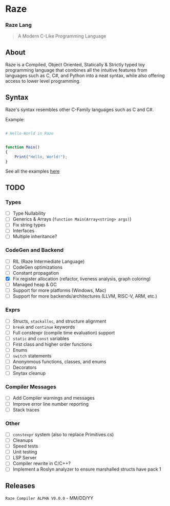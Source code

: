 # Raze

### Raze Lang

<!-- ![Raze-Logo](https://theaustincommon.com/wp-content/uploads/2015/11/Your-Logo-Here.png) -->

> A Modern C-Like Programming Language

## About

Raze is a Compiled, Object Oriented, Statically & Strictly typed toy programming language that combines all the intuitive features from languages such as C, C#, and Python into a neat syntax, while also offering access to lower level programming.

## Syntax

Raze's syntax resembles other C-Family languages such as C and C#.

Example:

```py 

# Hello-World in Raze

```

```js

function Main()
{
    Print("Hello, World!");
}

```

See all the examples [here](Raze-Driver/Examples)

<!-- ## How to Install and Run



![](https://miro.medium.com/max/1400/1*zGZSsGmCMrAF3PEkrvUgKg.gif) -->

## TODO
### Types
- [ ] Type Nullability 
- [ ] Generics & Arrays (`function Main(Array<string> args)`)
- [ ] Fix string types
- [ ] Interfaces
- [ ] Multiple inheritance?
### CodeGen and Backend
- [ ] RIL (Raze Intermediate Language)
- [ ] CodeGen optimizations
- [ ] Constant propagation
- [x] Fix register allocation (refactor, liveness analysis, graph coloring)
- [ ] Managed heap & GC
- [ ] Support for more platforms (Windows, Mac)
- [ ] Support for more backends/architectures (LLVM, RISC-V, ARM, etc.)
### Exprs
- [ ] Structs, `stackalloc`, and structure alignment
- [ ] `break` and `continue` keywords
- [ ] Full constexpr (compile time evaluation) support
- [ ] `static` and `const` variables
- [ ] First class and higher order functions
- [ ] Enums
- [ ] `switch` statements
- [ ] Anonynmous functions, classes, and enums
- [ ] Decorators
- [ ] Snytax cleanup
### Compiler Messages
- [ ] Add Compiler warnings and messages
- [ ] Improve error line number reporting
- [ ] Stack traces
### Other
- [ ] `constexpr` system (also to replace Primitives.cs)
- [ ] Cleanups
- [ ] Speed tests
- [ ] Unit testing
- [ ] LSP Server
- [ ] Compiler rewrite in C/C++?
- [ ] Implement a Roslyn analyzer to ensure marshalled structs have pack 1

## Releases

`Raze Compiler ALPHA V0.0.0`  - MM/DD/YY
